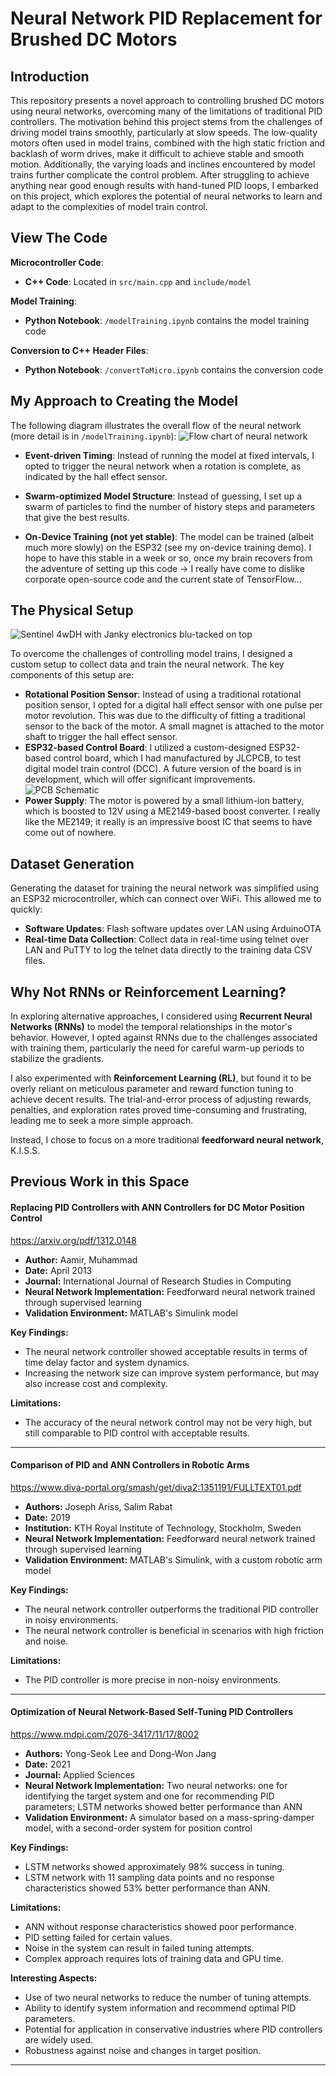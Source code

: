 **Neural Network PID Replacement for Brushed DC Motors**
=============================================================

**Introduction**
---------------
This repository presents a novel approach to controlling brushed DC motors using neural networks, overcoming many of the limitations of traditional PID controllers. The motivation behind this project stems from the challenges of driving model trains smoothly, particularly at slow speeds. The low-quality motors often used in model trains, combined with the high static friction and backlash of worm drives, make it difficult to achieve stable and smooth motion. Additionally, the varying loads and inclines encountered by model trains further complicate the control problem. After struggling to achieve anything near good enough results with hand-tuned PID loops, I embarked on this project, which explores the potential of neural networks to learn and adapt to the complexities of model train control.

**View The Code**
---------------

**Microcontroller Code**:
* **C++ Code**: Located in `src/main.cpp` and `include/model`

**Model Training**:
* **Python Notebook**: `/modelTraining.ipynb` contains the model training code

**Conversion to C++ Header Files**:
* **Python Notebook**: `/convertToMicro.ipynb` contains the conversion code


**My Approach to Creating the Model**
------------------------------------
The following diagram illustrates the overall flow of the neural network (more detail is in `/modelTraining.ipynb`): ![Flow chart of neural network](images/overview.png)

* **Event-driven Timing**: Instead of running the model at fixed intervals, I opted to trigger the neural network when a rotation is complete, as indicated by the hall effect sensor.
* **Swarm-optimized Model Structure**: Instead of guessing, I set up a swarm of particles to find the number of history steps and parameters that give the best results.

* **On-Device Training (not yet stable)**: The model can be trained (albeit much more slowly) on the ESP32 (see my on-device training demo). I hope to have this stable in a week or so, once my brain recovers from the adventure of setting up this code -> I really have come to dislike corporate open-source code and the current state of TensorFlow...


**The Physical Setup**
---------------------

![Sentinel 4wDH with Janky electronics blu-tacked on top](images/DSC05507.JPG)

To overcome the challenges of controlling model trains, I designed a custom setup to collect data and train the neural network. The key components of this setup are:

* **Rotational Position Sensor**: Instead of using a traditional rotational position sensor, I opted for a digital hall effect sensor with one pulse per motor revolution. This was due to the difficulty of fitting a traditional sensor to the back of the motor. A small magnet is attached to the motor shaft to trigger the hall effect sensor.
* **ESP32-based Control Board**: I utilized a custom-designed ESP32-based control board, which I had manufactured by JLCPCB, to test digital model train control (DCC). A future version of the board is in development, which will offer significant improvements.
![PCB Schematic](images/schematic.png)
* **Power Supply**: The motor is powered by a small lithium-ion battery, which is boosted to 12V using a ME2149-based boost converter. I really like the ME2149; it really is an impressive boost IC that seems to have come out of nowhere.

**Dataset Generation**
---------------------

Generating the dataset for training the neural network was simplified using an ESP32 microcontroller, which can connect over WiFi. This allowed me to quickly:

* **Software Updates**: Flash software updates over LAN using ArduinoOTA
* **Real-time Data Collection**: Collect data in real-time using telnet over LAN and PuTTY to log the telnet data directly to the training data CSV files.



**Why Not RNNs or Reinforcement Learning?**
------------------------------------------

In exploring alternative approaches, I considered using **Recurrent Neural Networks (RNNs)** to model the temporal relationships in the motor's behavior. However, I opted against RNNs due to the challenges associated with training them, particularly the need for careful warm-up periods to stabilize the gradients.

I also experimented with **Reinforcement Learning (RL)**, but found it to be overly reliant on meticulous parameter and reward function tuning to achieve decent results. The trial-and-error process of adjusting rewards, penalties, and exploration rates proved time-consuming and frustrating, leading me to seek a more simple approach.

Instead, I chose to focus on a more traditional **feedforward neural network**, K.I.S.S.


**Previous Work in this Space**
--------------------------------

#### Replacing PID Controllers with ANN Controllers for DC Motor Position Control

https://arxiv.org/pdf/1312.0148

* **Author:** Aamir, Muhammad
* **Date:** April 2013
* **Journal:** International Journal of Research Studies in Computing
* **Neural Network Implementation:** Feedforward neural network trained through supervised learning
* **Validation Environment:** MATLAB's Simulink model

**Key Findings:**

* The neural network controller showed acceptable results in terms of time delay factor and system dynamics.
* Increasing the network size can improve system performance, but may also increase cost and complexity.

**Limitations:**

* The accuracy of the neural network control may not be very high, but still comparable to PID control with acceptable results.

---------------------------------------------------

#### Comparison of PID and ANN Controllers in Robotic Arms

https://www.diva-portal.org/smash/get/diva2:1351191/FULLTEXT01.pdf

* **Authors:** Joseph Ariss, Salim Rabat
* **Date:** 2019
* **Institution:** KTH Royal Institute of Technology, Stockholm, Sweden
* **Neural Network Implementation:** Feedforward neural network trained through supervised learning
* **Validation Environment:** MATLAB's Simulink, with a custom robotic arm model

**Key Findings:**

* The neural network controller outperforms the traditional PID controller in noisy environments.
* The neural network controller is beneficial in scenarios with high friction and noise.

**Limitations:**

* The PID controller is more precise in non-noisy environments.

---------------------------------------------------

#### Optimization of Neural Network-Based Self-Tuning PID Controllers

https://www.mdpi.com/2076-3417/11/17/8002

* **Authors:** Yong-Seok Lee and Dong-Won Jang
* **Date:** 2021
* **Journal:** Applied Sciences
* **Neural Network Implementation:** Two neural networks: one for identifying the target system and one for recommending PID parameters; LSTM networks showed better performance than ANN
* **Validation Environment:** A simulator based on a mass-spring-damper model, with a second-order system for position control

**Key Findings:**

* LSTM networks showed approximately 98% success in tuning.
* LSTM network with 11 sampling data points and no response characteristics showed 53% better performance than ANN.

**Limitations:**

* ANN without response characteristics showed poor performance.
* PID setting failed for certain values.
* Noise in the system can result in failed tuning attempts.
* Complex approach requires lots of training data and GPU time.

**Interesting Aspects:**

* Use of two neural networks to reduce the number of tuning attempts.
* Ability to identify system information and recommend optimal PID parameters.
* Potential for application in conservative industries where PID controllers are widely used.
* Robustness against noise and changes in target position.

---------------------------------------------------
